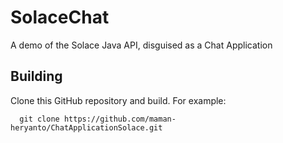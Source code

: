 # SolaceChat
A demo of the Solace Java API, disguised as a Chat Application

## Building

Clone this GitHub repository and build. For example:

```
  git clone https://github.com/maman-heryanto/ChatApplicationSolace.git
```

